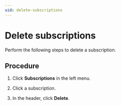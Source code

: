 ```yaml
---
uid: delete-subscriptions
---
```


# Delete subscriptions

Perform the following steps to delete a subscription.

## Procedure

1. Click **Subscriptions** in the left menu.

1. Click a subscription.

1. In the header, click **Delete**.
